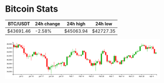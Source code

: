 # Bitcoin Stats

BTC/USDT|24h change|24h high|24h low|
|---|---|---|---|
|$43691.46|-2.58%|$45063.94|$42727.35|

<img src="./chart.svg">
